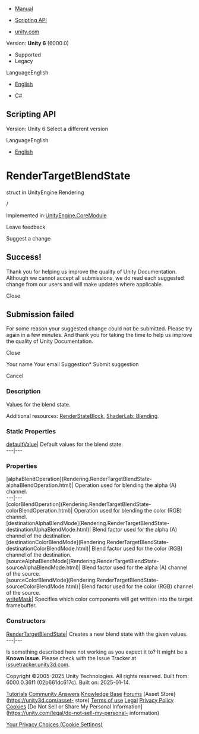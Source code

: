 [ ]()

  * [Manual](../Manual/index.html)
  * [Scripting API](../ScriptReference/index.html)

  * [unity.com](https://unity.com/)

Version: **Unity 6** (6000.0)

  * Supported
  * Legacy

LanguageEnglish

  * [English]()

  * C#

[ ](https://docs.unity3d.com)

## Scripting API

Version: Unity 6 Select a different version

LanguageEnglish

  * [English]()

# RenderTargetBlendState

struct in UnityEngine.Rendering

/

Implemented in:[UnityEngine.CoreModule](UnityEngine.CoreModule.html)

Leave feedback

Suggest a change

## Success!

Thank you for helping us improve the quality of Unity Documentation. Although
we cannot accept all submissions, we do read each suggested change from our
users and will make updates where applicable.

Close

## Submission failed

For some reason your suggested change could not be submitted. Please <a>try
again</a> in a few minutes. And thank you for taking the time to help us
improve the quality of Unity Documentation.

Close

Your name Your email Suggestion* Submit suggestion

Cancel

[ ]()

### Description

Values for the blend state.

Additional resources: [RenderStateBlock](Rendering.RenderStateBlock.html),
[ShaderLab: Blending](../Manual/SL-Blend.html).

### Static Properties

[defaultValue](Rendering.RenderTargetBlendState-defaultValue.html)| Default
values for the blend state.  
---|---  
  
### Properties

[alphaBlendOperation](Rendering.RenderTargetBlendState-
alphaBlendOperation.html)| Operation used for blending the alpha (A) channel.  
---|---  
[colorBlendOperation](Rendering.RenderTargetBlendState-
colorBlendOperation.html)| Operation used for blending the color (RGB)
channel.  
[destinationAlphaBlendMode](Rendering.RenderTargetBlendState-
destinationAlphaBlendMode.html)| Blend factor used for the alpha (A) channel
of the destination.  
[destinationColorBlendMode](Rendering.RenderTargetBlendState-
destinationColorBlendMode.html)| Blend factor used for the color (RGB) channel
of the destination.  
[sourceAlphaBlendMode](Rendering.RenderTargetBlendState-
sourceAlphaBlendMode.html)| Blend factor used for the alpha (A) channel of the
source.  
[sourceColorBlendMode](Rendering.RenderTargetBlendState-
sourceColorBlendMode.html)| Blend factor used for the color (RGB) channel of
the source.  
[writeMask](Rendering.RenderTargetBlendState-writeMask.html)| Specifies which
color components will get written into the target framebuffer.  
  
### Constructors

[RenderTargetBlendState](Rendering.RenderTargetBlendState-ctor.html)| Creates
a new blend state with the given values.  
---|---  
  
Is something described here not working as you expect it to? It might be a
**Known Issue**. Please check with the Issue Tracker at
[issuetracker.unity3d.com](https://issuetracker.unity3d.com).

Copyright ©2005-2025 Unity Technologies. All rights reserved. Built from:
6000.0.36f1 (02b661dc617c). Built on: 2025-01-14.

[Tutorials](https://unity3d.com/learn) [Community
Answers](https://answers.unity3d.com) [Knowledge
Base](https://support.unity3d.com/hc/en-us)
[Forums](https://forum.unity3d.com) [Asset Store](https://unity3d.com/asset-
store) [Terms of use](https://docs.unity3d.com/Manual/TermsOfUse.html)
[Legal](https://unity.com/legal) [Privacy
Policy](https://unity.com/legal/privacy-policy)
[Cookies](https://unity.com/legal/cookie-policy) [Do Not Sell or Share My
Personal Information](https://unity.com/legal/do-not-sell-my-personal-
information)

[Your Privacy Choices (Cookie Settings)](javascript:void\(0\);)

